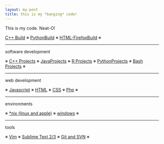 ```yaml
---
layout: my-post
title: this is my *banging* code!
--- 
```


This is my code. Neat-O!

[C++ Build](/code/c++Test.sublime-build) ※ [PythonBuild](/code/yamPython.sublime-build) ※ [HTML-FirefoxBuild](/code/firefoxHTML.sublime-build) ※

---

software development

※ [C++ Projects](/code/c++Projects) ※ [JavaProjects](/code/javaProjects) ※ [R Projects](/code/rProjects) ※ [PythonProjects](/code/pythonProjects) ※ [Bash Projects](/code/bashProjects) ※

---

web development

※ [Javascript](/code/javascript) ※ [HTML](/code/html) ※ [CSS](/code/css) ※ [Php](/code/php) ※

---

environments

※ [\*nix (linux and apple)](/code/nix) ※ [windows](/code/windows) ※

---

tools

※ [Vim](/code/vim) ※ [Sublime Text 2/3](/code/sublimeText) ※ [Git and SVN](/code/git) ※

